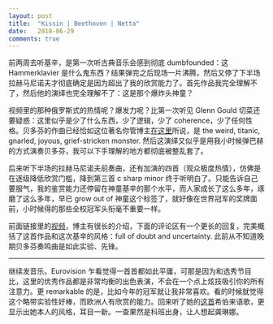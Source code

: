 ```yaml
---
layout: post
title:  "Kissin | Beethoven | Netta"
date:   2018-06-29
comments: true
---
```


前两周去听基辛，是第一次听古典音乐会感到彻底 dumbfounded：这 Hammerklavier 是什么鬼东西？结果弹完之后现场一片沸腾，然后又停了下半场拉赫马尼诺夫才彻底确定是因为超出了我的欣赏能力了。首先作品我完全理解不了，然后他的演绎也完全理解不了：这是那个爆炸头神童？

视频里的那种俄罗斯式的热情呢？爆发力呢？比第一次听见 Glenn Gould 切菜还要疑惑：这里似乎是少了什么东西，少了逻辑，少了 coherence，少了任何性格。贝多芬的作曲已经恰如这位著名你管博主[在这里](https://www.youtube.com/watch?v=erD1Yy-4F5M)所说，是 the weird, titanic, gnarled, joyous, grief-stricken monster. 然后这演绎又似乎是用我小时候弹巴赫的方式演奏贝多芬，我可以下手理解的地方都彻底被整乱套了。

后来听下半场的拉赫马尼诺夫前奏曲，还有加演的四首（观众极度热情），仿佛是在逐级降低欣赏门槛，降到第三首 c sharp minor 终于听明白了。只能告诉自己要服气，我的鉴赏能力还停留在神童基辛的那个水平，而人家成长了这么多年，琢磨了这么多年，早已 grow out of 神童这个标签了，就好像在世界冠军的奖牌面前，小时候得的那些全校冠军头衔毫不重要一样。

前面链接里的[视频](https://www.youtube.com/watch?v=erD1Yy-4F5M)，博主有很长的介绍，下面的评论区有一个更长的回复，完美概括了这首作品和这次基辛的风格：full of doubt and uncertainty. 此前从不知道晚期贝多芬奏鸣曲是如此实验、先锋。 

---

继续发音乐。Eurovision 乍看觉得一首首都如此平庸，可那是因为和选秀节目比，这里的优秀作品都是非常均衡的出色表演，不会在一个点上炫技吸引你的所有注意力。更 remarkable 的是，比如今年的冠军就让我非常喜欢。看的时候就觉得这个略带实验性好棒，而欧洲人有欣赏的能力。回来听了她的[这首](https://www.youtube.com/watch?v=zk4RVTYNQ8w)希伯来语歌，更显示出她本人的风格，耳目一新。一查果然是科班出身，让人想起龚琳娜。
